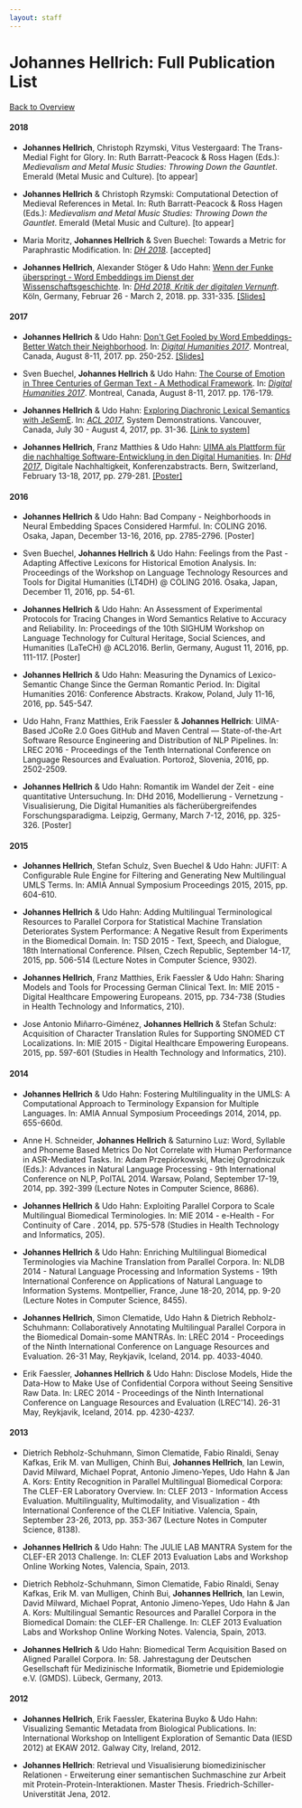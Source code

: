 ```yaml
---
layout: staff
---
```


# Johannes Hellrich: Full Publication List

[Back to Overview](https://julielab.github.io/web/staff/Hellrich/Johannes+Hellrich.html)

#### 2018

* **Johannes Hellrich**, Christoph Rzymski, Vitus Vestergaard: The Trans-Medial Fight for Glory. In: Ruth Barratt-Peacock & Ross Hagen (Eds.): *Medievalism and Metal Music Studies: Throwing Down the Gauntlet*. Emerald (Metal Music and Culture). [to appear]

* **Johannes Hellrich** & Christoph Rzymski: Computational Detection of Medieval References in Metal. In: Ruth Barratt-Peacock & Ross Hagen (Eds.): *Medievalism and Metal Music Studies: Throwing Down the Gauntlet*. Emerald (Metal Music and Culture). [to appear]

* Maria Moritz, **Johannes Hellrich** & Sven Buechel: Towards a Metric for Paraphrastic Modification. In: [*DH 2018*](https://dh2018.adho.org/en/). [accepted]

* **Johannes Hellrich**, Alexander Stöger & Udo Hahn: [Wenn der Funke überspringt - Word Embeddings im Dienst der Wissenschaftsgeschichte](http://dhd2018.uni-koeln.de/wp-content/uploads/boa-DHd2018-web-ISBN.pdf). In: [*DHd 2018, Kritik der digitalen Vernunft*](https://dh2018.adho.org/en/). Köln, Germany, Februar 26 - March 2, 2018. pp. 331-335. [[Slides]](http://www.julielab.de/coling_multimedia/de/downloads/Papers/dhd2018slides.pdf)

#### 2017

* **Johannes Hellrich** & Udo Hahn: [Don\'t Get Fooled by Word Embeddings-Better Watch their Neighborhood](https://dh2017.adho.org/abstracts/487/487.pdf). In: [*Digital Humanities 2017*](https://dh2017.adho.org/). Montreal, Canada, August 8-11, 2017. pp. 250-252. [[Slides]](http://www.julielab.de/coling_multimedia/de/downloads/Papers/hellrich_dh_2017_slides.pdf)

* Sven Buechel, **Johannes Hellrich** & Udo Hahn: [The Course of Emotion in Three Centuries of German Text - A Methodical Framework](https://dh2017.adho.org/abstracts/491/491.pdf). In: [*Digital Humanities 2017*](https://dh2017.adho.org/). Montreal, Canada, August 8-11, 2017. pp. 176-179.

* **Johannes Hellrich** & Udo Hahn: [Exploring Diachronic Lexical Semantics with JeSemE](http://aclweb.org/anthology/P/P17/P17-4006.pdf). In: [*ACL 2017*](http://acl2017.org/), System Demonstrations. Vancouver, Canada, July 30 - August 4, 2017, pp. 31-36. [[Link to system]](http://jeseme.org/)

* **Johannes Hellrich**, Franz Matthies & Udo Hahn: [UIMA als Plattform für die nachhaltige Software-Entwicklung in den Digital Humanities](http://www.dhd2017.ch/wp-content/uploads/2017/02/Abstractband_ergaenzt.pdf). In: [*DHd 2017*](http://www.dhd2017.ch/), Digitale Nachhaltigkeit, Konferenzabstracts. Bern, Switzerland, February 13-18, 2017, pp. 279-281. [[Poster]](http://www.julielab.de/coling_multimedia/de/downloads/Papers/dhd2017_poster_hellrich.pdf)

#### 2016

* **Johannes Hellrich** & Udo Hahn: Bad Company - Neighborhoods in Neural Embedding Spaces Considered Harmful. In: COLING 2016. Osaka, Japan, December 13-16, 2016, pp. 2785-2796. [Poster]

* Sven Buechel, **Johannes Hellrich** & Udo Hahn: Feelings from the Past - Adapting Affective Lexicons for Historical Emotion Analysis. In: Proceedings of the Workshop on Language Technology Resources and Tools for Digital Humanities (LT4DH) @ COLING 2016. Osaka, Japan, December 11, 2016, pp. 54-61.

* **Johannes Hellrich** & Udo Hahn: An Assessment of Experimental Protocols for Tracing Changes in Word Semantics Relative to Accuracy and Reliability. In: Proceedings of the 10th SIGHUM Workshop on Language Technology for Cultural Heritage, Social Sciences, and Humanities (LaTeCH) @ ACL2016. Berlin, Germany, August 11, 2016, pp. 111-117. [Poster]

* **Johannes Hellrich** & Udo Hahn: Measuring the Dynamics of Lexico-Semantic Change Since the German Romantic Period. In: Digital Humanities 2016: Conference Abstracts. Krakow, Poland, July 11-16, 2016, pp. 545-547.

* Udo Hahn, Franz Matthies, Erik Faessler & **Johannes Hellrich**: UIMA-Based JCoRe 2.0 Goes GitHub and Maven Central ― State-of-the-Art Software Resource Engineering and Distribution of NLP Pipelines. In: LREC 2016 - Proceedings of the Tenth International Conference on Language Resources and Evaluation. Portorož, Slovenia, 2016, pp. 2502-2509.

* **Johannes Hellrich** & Udo Hahn: Romantik im Wandel der Zeit - eine quantitative Untersuchung. In: DHd 2016, Modellierung - Vernetzung - Visualisierung, Die Digital Humanities als fächerübergreifendes Forschungsparadigma. Leipzig, Germany, March 7-12, 2016, pp. 325-326. [Poster]

#### 2015

* **Johannes Hellrich**, Stefan Schulz, Sven Buechel & Udo Hahn: JUFIT: A Configurable Rule Engine for Filtering and Generating New Multilingual UMLS Terms. In: AMIA Annual Symposium Proceedings 2015, 2015, pp. 604-610.

* **Johannes Hellrich** & Udo Hahn: Adding Multilingual Terminological Resources to Parallel Corpora for Statistical Machine Translation Deteriorates System Performance: A Negative Result from Experiments in the Biomedical Domain. In: TSD 2015 - Text, Speech, and Dialogue, 18th International Conference. Pilsen, Czech Republic, September 14-17, 2015, pp. 506-514 (Lecture Notes in Computer Science, 9302).

* **Johannes Hellrich**, Franz Matthies, Erik Faessler & Udo Hahn: Sharing Models and Tools for Processing German Clinical Text. In: MIE 2015 - Digital Healthcare Empowering Europeans. 2015, pp. 734-738 (Studies in Health Technology and Informatics, 210).

* Jose Antonio Miñarro-Giménez, **Johannes Hellrich** & Stefan Schulz: Acquisition of Character Translation Rules for Supporting SNOMED CT Localizations. In:  MIE 2015 - Digital Healthcare Empowering Europeans. 2015, pp. 597-601 (Studies in Health Technology and Informatics, 210).

#### 2014

* **Johannes Hellrich** & Udo Hahn: Fostering Multilinguality in the UMLS: A Computational Approach to Terminology Expansion for Multiple Languages. In: AMIA Annual Symposium Proceedings 2014, 2014, pp. 655-660d.

* Anne H. Schneider, **Johannes Hellrich** & Saturnino Luz: Word, Syllable and Phoneme Based Metrics Do Not Correlate with Human Performance in ASR-Mediated Tasks. In: Adam Przepiórkowski, Maciej Ogrodniczuk (Eds.): Advances in Natural Language Processing - 9th International Conference on NLP, PolTAL 2014. Warsaw, Poland, September 17-19, 2014, pp. 392-399 (Lecture Notes in Computer Science, 8686).

* **Johannes Hellrich** & Udo Hahn: Exploiting Parallel Corpora to Scale Multilingual Biomedical Terminologies. In: MIE 2014 - e-Health - For Continuity of Care . 2014, pp. 575-578 (Studies in Health Technology and Informatics, 205).

* **Johannes Hellrich** & Udo Hahn: Enriching Multilingual Biomedical Terminologies via Machine Translation from Parallel Corpora. In: NLDB 2014 - Natural Language Processing and Information Systems - 19th International Conference on Applications of Natural Language to Information Systems. Montpellier, France, June 18-20, 2014, pp. 9-20 (Lecture Notes in Computer Science, 8455).

* **Johannes Hellrich**, Simon Clematide, Udo Hahn & Dietrich Rebholz-Schuhmann: Collaboratively Annotating Multilingual Parallel Corpora in the Biomedical Domain-some MANTRAs. In: LREC 2014 - Proceedings of the Ninth International Conference on Language Resources and Evaluation. 26-31 May, Reykjavik, Iceland, 2014. pp. 4033-4040.

* Erik Faessler, **Johannes Hellrich** & Udo Hahn: Disclose Models, Hide the Data-How to Make Use of Confidential Corpora without Seeing Sensitive Raw Data. In: LREC 2014 - Proceedings of the Ninth International Conference on Language Resources and Evaluation (LREC'14). 26-31 May, Reykjavik, Iceland, 2014. pp. 4230-4237.

#### 2013

* Dietrich Rebholz-Schuhmann, Simon Clematide, Fabio Rinaldi, Senay Kafkas, Erik M. van Mulligen, Chinh Bui, **Johannes Hellrich**, Ian Lewin, David Milward, Michael Poprat, Antonio Jimeno-Yepes, Udo Hahn & Jan A. Kors: Entity Recognition in Parallel Multilingual Biomedical Corpora: The CLEF-ER Laboratory Overview. In: CLEF 2013 - Information Access Evaluation. Multilinguality, Multimodality, and Visualization - 4th International Conference of the CLEF Initiative. Valencia, Spain, September 23-26, 2013, pp. 353-367 (Lecture Notes in Computer Science, 8138).

* **Johannes Hellrich** & Udo Hahn: The JULIE LAB MANTRA System for the CLEF-ER 2013 Challenge. In: CLEF 2013 Evaluation Labs and Workshop Online Working Notes, Valencia, Spain, 2013.

* Dietrich Rebholz-Schuhmann, Simon Clematide, Fabio Rinaldi, Senay Kafkas, Erik M. van Mulligen, Chinh Bui, **Johannes Hellrich**, Ian Lewin, David Milward, Michael Poprat, Antonio Jimeno-Yepes, Udo Hahn & Jan A. Kors: Multilingual Semantic Resources and Parallel Corpora in the Biomedical Domain: the CLEF-ER Challenge. In: CLEF 2013 Evaluation Labs and Workshop Online Working Notes. Valencia, Spain, 2013.

* **Johannes Hellrich** & Udo Hahn: Biomedical Term Acquisition Based on Aligned Parallel Corpora. In: 58. Jahrestagung der Deutschen Gesellschaft für Medizinische Informatik, Biometrie und Epidemiologie e.V. (GMDS). Lübeck, Germany, 2013.

#### 2012

* **Johannes Hellrich**, Erik Faessler, Ekaterina Buyko & Udo Hahn: Visualizing Semantic Metadata from Biological Publications. In: International Workshop on Intelligent Exploration of Semantic Data (IESD 2012) at EKAW 2012. Galway City, Ireland, 2012.

* **Johannes Hellrich**: Retrieval und Visualisierung biomedizinischer Relationen - Erweiterung einer semantischen Suchmaschine zur Arbeit mit Protein-Protein-Interaktionen. Master Thesis. Friedrich-Schiller-Universtität Jena, 2012.
